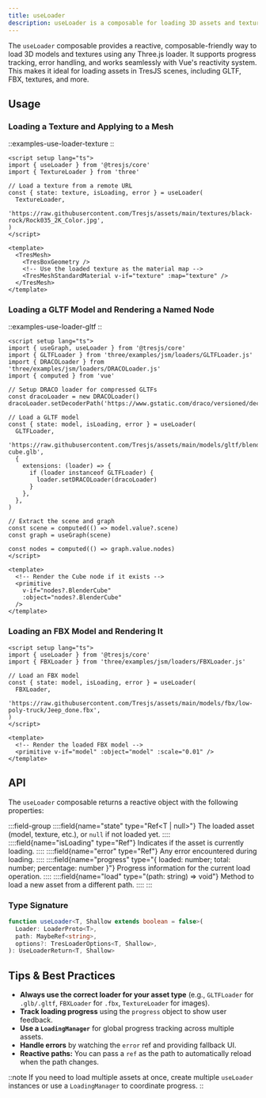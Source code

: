 ```yaml
---
title: useLoader
description: useLoader is a composable for loading 3D assets and textures with Three.js loaders, supporting progress tracking and reactivity.
---
```


The `useLoader` composable provides a reactive, composable-friendly way to load 3D models and textures using any Three.js loader. It supports progress tracking, error handling, and works seamlessly with Vue's reactivity system. This makes it ideal for loading assets in TresJS scenes, including GLTF, FBX, textures, and more.

## Usage

### Loading a Texture and Applying to a Mesh

::examples-use-loader-texture
::

```vue [TextureExample.vue]
<script setup lang="ts">
import { useLoader } from '@tresjs/core'
import { TextureLoader } from 'three'

// Load a texture from a remote URL
const { state: texture, isLoading, error } = useLoader(
  TextureLoader,
  'https://raw.githubusercontent.com/Tresjs/assets/main/textures/black-rock/Rock035_2K_Color.jpg',
)
</script>

<template>
  <TresMesh>
    <TresBoxGeometry />
    <!-- Use the loaded texture as the material map -->
    <TresMeshStandardMaterial v-if="texture" :map="texture" />
  </TresMesh>
</template>
```

### Loading a GLTF Model and Rendering a Named Node

::examples-use-loader-gltf
::

```vue [GLTFExample.vue]
<script setup lang="ts">
import { useGraph, useLoader } from '@tresjs/core'
import { GLTFLoader } from 'three/examples/jsm/loaders/GLTFLoader.js'
import { DRACOLoader } from 'three/examples/jsm/loaders/DRACOLoader.js'
import { computed } from 'vue'

// Setup DRACO loader for compressed GLTFs
const dracoLoader = new DRACOLoader()
dracoLoader.setDecoderPath('https://www.gstatic.com/draco/versioned/decoders/1.5.6/')

// Load a GLTF model
const { state: model, isLoading, error } = useLoader(
  GLTFLoader,
  'https://raw.githubusercontent.com/Tresjs/assets/main/models/gltf/blender-cube.glb',
  {
    extensions: (loader) => {
      if (loader instanceof GLTFLoader) {
        loader.setDRACOLoader(dracoLoader)
      }
    },
  },
)

// Extract the scene and graph
const scene = computed(() => model.value?.scene)
const graph = useGraph(scene)

const nodes = computed(() => graph.value.nodes)
</script>

<template>
  <!-- Render the Cube node if it exists -->
  <primitive
    v-if="nodes?.BlenderCube"
    :object="nodes?.BlenderCube"
  />
</template>
```

### Loading an FBX Model and Rendering It

```vue [FBXExample.vue]
<script setup lang="ts">
import { useLoader } from '@tresjs/core'
import { FBXLoader } from 'three/examples/jsm/loaders/FBXLoader.js'

// Load an FBX model
const { state: model, isLoading, error } = useLoader(
  FBXLoader,
  'https://raw.githubusercontent.com/Tresjs/assets/main/models/fbx/low-poly-truck/Jeep_done.fbx',
)
</script>

<template>
  <!-- Render the loaded FBX model -->
  <primitive v-if="model" :object="model" :scale="0.01" />
</template>
```

## API

The `useLoader` composable returns a reactive object with the following properties:

:::field-group
  ::::field{name="state" type="Ref<T | null>"}
  The loaded asset (model, texture, etc.), or `null` if not loaded yet.
  ::::
  ::::field{name="isLoading" type="Ref<boolean>"}
  Indicates if the asset is currently loading.
  ::::
  ::::field{name="error" type="Ref<unknown>"}
  Any error encountered during loading.
  ::::
  ::::field{name="progress" type="{ loaded: number; total: number; percentage: number }"}
  Progress information for the current load operation.
  ::::
  ::::field{name="load" type="(path: string) => void"}
  Method to load a new asset from a different path.
  ::::
:::

### Type Signature

```ts [Signature]
function useLoader<T, Shallow extends boolean = false>(
  Loader: LoaderProto<T>,
  path: MaybeRef<string>,
  options?: TresLoaderOptions<T, Shallow>,
): UseLoaderReturn<T, Shallow>
```

## Tips & Best Practices

- **Always use the correct loader for your asset type** (e.g., `GLTFLoader` for `.glb/.gltf`, `FBXLoader` for `.fbx`, `TextureLoader` for images).
- **Track loading progress** using the `progress` object to show user feedback.
- **Use a `LoadingManager`** for global progress tracking across multiple assets.
- **Handle errors** by watching the `error` ref and providing fallback UI.
- **Reactive paths:** You can pass a `ref` as the path to automatically reload when the path changes.

::note
If you need to load multiple assets at once, create multiple `useLoader` instances or use a `LoadingManager` to coordinate progress.
::
